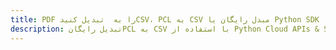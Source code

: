 ---title: PDF را به  تبدیل کنیدCSV، PCL به CSV مبدل رایگان یا Python SDKdescription: تبدیل رایگانPCL به CSV با استفاده از Python Cloud APIs & SDK همچنین اسناد PDF را در Cloud ایجاد، ویرایش و رندر کنید.---
